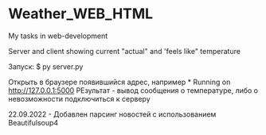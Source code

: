 # Weather_WEB_HTML
My tasks in web-development


Server and client showing current "actual" and 'feels like" temperature

Запуск: $ py server.py

Открыть в браузере появившийся адрес, например * Running on http://127.0.0.1:5000 РЕзультат - вывод сообщения о температуре, либо о невозможности подключиться к серверу

22.09.2022 - Добавлен парсинг новостей с использованием Beautifulsoup4
